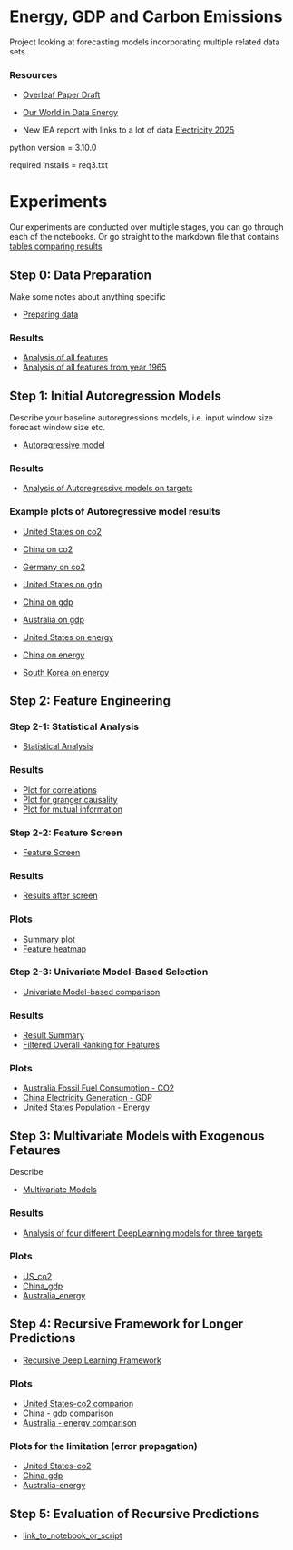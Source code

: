 # Energy, GDP and Carbon Emissions

Project looking at forecasting models incorporating multiple 
related data sets.


### Resources

* [Overleaf Paper Draft](https://www.overleaf.com/project/67a5fa2578743cc4a6c2bd95)
 
* [Our World in Data Energy]( https://github.com/owid/energy-data)

* New IEA report with links to a lot of data [Electricity 2025](https://www.iea.org/reports/electricity-2025)

python version = 3.10.0

required installs = req3.txt

# Experiments
Our experiments are conducted over multiple stages, you can go
through each of the notebooks. Or go straight to the markdown
file that contains [tables comparing results](../results/Summary.md)

## Step 0: Data Preparation
Make some notes about anything specific
* [Preparing data](https://github.com/pinglainstitute/energy-gdp-emissions/blob/main/code/00_Prepare_data.ipynb)

### Results
* [Analysis of all features](https://github.com/pinglainstitute/energy-gdp-emissions/blob/main/results/00_results/feature_g20_analysis.md)
* [Analysis of all features from year 1965](https://github.com/pinglainstitute/energy-gdp-emissions/blob/main/results/00_results/feature_g20_start_year_analysis.md)

## Step 1: Initial Autoregression Models
Describe your baseline autoregressions models, i.e. input window size
forecast window size etc.
* [Autoregressive model](https://github.com/pinglainstitute/energy-gdp-emissions/blob/main/code/01_Autoregressive.ipynb)
### Results
* [Analysis of Autoregressive models on targets](https://github.com/pinglainstitute/energy-gdp-emissions/blob/main/results/01_results/ar_summay.csv)

### Example plots of Autoregressive model results
* [United States on co2](https://github.com/pinglainstitute/energy-gdp-emissions/blob/main/results/01_plots/United%20States_co2_comparison.png)
* [China on co2](https://github.com/pinglainstitute/energy-gdp-emissions/blob/main/results/01_plots/China_co2_comparison.png)
* [Germany on co2](https://github.com/pinglainstitute/energy-gdp-emissions/blob/main/results/01_plots/Germany_co2_comparison.png)

* [United States on gdp](https://github.com/pinglainstitute/energy-gdp-emissions/blob/main/results/01_plots/United%20States_gdp_comparison.png)
* [China on gdp](https://github.com/pinglainstitute/energy-gdp-emissions/blob/main/results/01_plots/China_gdp_comparison.png)
* [Australia on gdp](https://github.com/pinglainstitute/energy-gdp-emissions/blob/main/results/01_plots/Australia_gdp_comparison.png)

* [United States on energy](https://github.com/pinglainstitute/energy-gdp-emissions/blob/main/results/01_plots/United%20States_primary_energy_consumption_comparison.png)
* [China on energy](https://github.com/pinglainstitute/energy-gdp-emissions/blob/main/results/01_plots/China_primary_energy_consumption_comparison.png)
* [South Korea on energy](https://github.com/pinglainstitute/energy-gdp-emissions/blob/main/results/01_plots/South%20Korea_primary_energy_consumption_comparison.png)

## Step 2: Feature Engineering
### Step 2-1: Statistical Analysis
* [Statistical Analysis](https://github.com/pinglainstitute/energy-gdp-emissions/blob/main/code/02_01_Stats_Analysis.ipynb)
### Results
* [Plot for correlations](https://github.com/pinglainstitute/energy-gdp-emissions/blob/main/results/02_plots/01_stats_analysis/comparison_avg_abs_correlation.png)
* [Plot for granger causality](https://github.com/pinglainstitute/energy-gdp-emissions/blob/main/results/02_plots/01_stats_analysis/comparison_granger_significance_rate.png)
* [Plot for mutual information](https://github.com/pinglainstitute/energy-gdp-emissions/blob/main/results/02_plots/01_stats_analysis/comparison_avg_mutual_info.png)

### Step 2-2: Feature Screen
* [Feature Screen](https://github.com/pinglainstitute/energy-gdp-emissions/blob/main/code/02_02_Feature_Screening.ipynb)
### Results
* [Results after screen](https://github.com/pinglainstitute/energy-gdp-emissions/blob/main/results/02_results/screen_summary.csv)
### Plots
* [Summary plot](https://github.com/pinglainstitute/energy-gdp-emissions/blob/main/results/02_plots/02_feature_screen/screening_summary.png)
* [Feature heatmap](https://github.com/pinglainstitute/energy-gdp-emissions/blob/main/results/02_plots/02_feature_screen/screen_correlation_matrix.png)

### Step 2-3: Univariate Model-Based Selection
* [Univariate Model-based comparison](https://github.com/pinglainstitute/energy-gdp-emissions/blob/main/code/02_03_Uni_Model_Selection.ipynb)
### Results
* [Result Summary](https://github.com/pinglainstitute/energy-gdp-emissions/blob/main/results/02_results/uni_model_summary.csv)
* [Filtered Overall Ranking for Features](https://github.com/pinglainstitute/energy-gdp-emissions/blob/main/results/02_results/overall_feature_ranking.csv)
### Plots
* [Australia Fossil Fuel Consumption - CO2](https://github.com/pinglainstitute/energy-gdp-emissions/blob/main/results/02_plots/03_univariate_models/uni_Australia_fossil_fuel_consumption_to_co2.png)
* [China Electricity Generation - GDP](https://github.com/pinglainstitute/energy-gdp-emissions/blob/main/results/02_plots/03_univariate_models/uni_China_electricity_generation_to_gdp.png)
* [United States Population - Energy](https://github.com/pinglainstitute/energy-gdp-emissions/blob/main/results/02_plots/03_univariate_models/uni_United%20States_population_to_primary_energy_consumption.png)

## Step 3: Multivariate Models with Exogenous Fetaures
 
Describe

* [Multivariate Models](https://github.com/pinglainstitute/energy-gdp-emissions/blob/main/code/03_Multi_Model.ipynb)

### Results
* [Analysis of four different DeepLearning models for three targets](https://github.com/pinglainstitute/energy-gdp-emissions/blob/main/results/03_results/multivariate_summary.csv)
### Plots
* [US_co2](https://github.com/pinglainstitute/energy-gdp-emissions/blob/main/results/03_plots/multivariate_models/multi_United%20States_co2_all_models.png)
* [China_gdp](https://github.com/pinglainstitute/energy-gdp-emissions/blob/main/results/03_plots/multivariate_models/multi_China_gdp_all_models.png)
* [Australia_energy](https://github.com/pinglainstitute/energy-gdp-emissions/blob/main/results/03_plots/multivariate_models/multi_Australia_primary_energy_consumption_all_models.png)

## Step 4: Recursive Framework for Longer Predictions

* [Recursive Deep Learning Framework](https://github.com/pinglainstitute/energy-gdp-emissions/blob/main/code/04_Recursive.ipynb)

### Plots
* [United States-co2 comparion](https://github.com/pinglainstitute/energy-gdp-emissions/blob/main/results/04_plots/United%20States_co2_preds_actual.png)
* [China - gdp comparison](https://github.com/pinglainstitute/energy-gdp-emissions/blob/main/results/04_plots/China_gdp_preds_actual.png)
* [Australia - energy comparison](https://github.com/pinglainstitute/energy-gdp-emissions/blob/main/results/04_plots/Australia_primary_energy_consumption_preds_actual.png)

### Plots for the limitation (error propagation)
* [United States-co2](https://github.com/pinglainstitute/energy-gdp-emissions/blob/main/results/04_plots/United%20States_co2_expriments.png)
* [China-gdp](https://github.com/pinglainstitute/energy-gdp-emissions/blob/main/results/04_plots/China_gdp_expriments.png)
* [Australia-energy](https://github.com/pinglainstitute/energy-gdp-emissions/blob/main/results/04_plots/Australia_primary_energy_consumption_expriments.png)

## Step 5: Evaluation of Recursive Predictions


* [link_to_notebook_or_script](05_Evaluation.ipynb)






